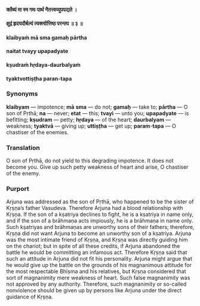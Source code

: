 #### क्लैब्यं मा स्म गमः पार्थ नैतत्त्वय्युपपद्यते ।
#### क्षुद्रं हृदयदौर्बल्यं त्यक्त्वोत्तिष्ठ परन्तप ॥ ३ ॥

#### klaibyaṁ mā sma gamaḥ pārtha
#### naitat tvayy upapadyate
#### kṣudraṁ hṛdaya-daurbalyaṁ
#### tyaktvottiṣṭha paran-tapa

### Synonyms

**klaibyam** — impotence; **mā** **sma** — do not; **gamaḥ** — take to; **pārtha** — O son of Pṛthā; **na** — never; **etat** — this; **tvayi** — unto you; **upapadyate** — is befitting; **kṣudram** — petty; **hṛdaya** — of the heart; **daurbalyam** — weakness; **tyaktvā** — giving up; **uttiṣṭha** — get up; **param**-**tapa** — O chastiser of the enemies.

### Translation

O son of Pṛthā, do not yield to this degrading impotence. It does not become you. Give up such petty weakness of heart and arise, O chastiser of the enemy.

### Purport

Arjuna was addressed as the son of Pṛthā, who happened to be the sister of Kṛṣṇa’s father Vasudeva. Therefore Arjuna had a blood relationship with Kṛṣṇa. If the son of a kṣatriya declines to fight, he is a kṣatriya in name only, and if the son of a brāhmaṇa acts impiously, he is a brāhmaṇa in name only. Such kṣatriyas and brāhmaṇas are unworthy sons of their fathers; therefore, Kṛṣṇa did not want Arjuna to become an unworthy son of a kṣatriya. Arjuna was the most intimate friend of Kṛṣṇa, and Kṛṣṇa was directly guiding him on the chariot; but in spite of all these credits, if Arjuna abandoned the battle he would be committing an infamous act. Therefore Kṛṣṇa said that such an attitude in Arjuna did not fit his personality. Arjuna might argue that he would give up the battle on the grounds of his magnanimous attitude for the most respectable Bhīṣma and his relatives, but Kṛṣṇa considered that sort of magnanimity mere weakness of heart. Such false magnanimity was not approved by any authority. Therefore, such magnanimity or so-called nonviolence should be given up by persons like Arjuna under the direct guidance of Kṛṣṇa.